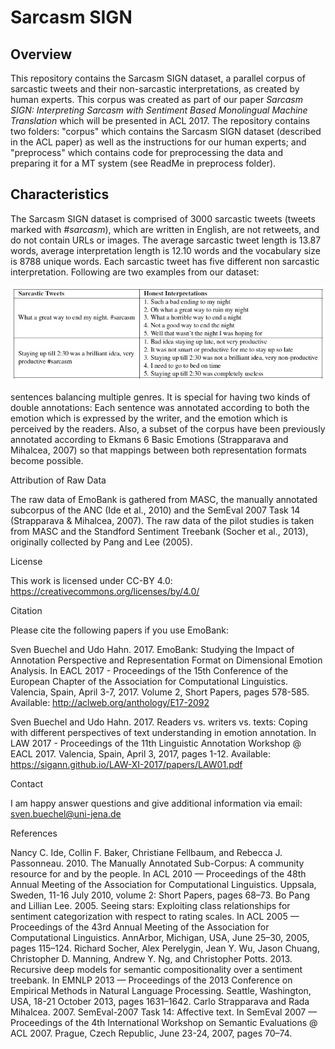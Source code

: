 # Sarcasm SIGN

## Overview

This repository contains the Sarcasm SIGN dataset, a parallel corpus of sarcastic tweets and their non-sarcastic interpretations, as created by human experts. This corpus was created as part of our paper *Sarcasm SIGN: Interpreting Sarcasm with Sentiment Based
Monolingual Machine Translation* which will be presented in ACL 2017. The repository contains two folders: "corpus" which contains the Sarcasm SIGN dataset (described in the ACL paper) as well as the instructions for our human experts; and "preprocess" which contains code for preprocessing the data and preparing it for a MT system (see ReadMe in preprocess folder).

## Characteristics

The Sarcasm SIGN dataset is comprised of 3000 sarcastic tweets (tweets marked with *#sarcasm*), which are written in English, are not retweets, and do not contain URLs or images. The average sarcastic tweet length is 13.87 words, average interpretation length is 12.10 words and the vocabulary size is 8788 unique words. Each sarcastic tweet has five different non sarcastic interpretation. Following are two examples from our dataset:

![Screenshot](datasetExample.jpg)

sentences balancing multiple genres. It is special for having two kinds of double annotations: Each sentence was annotated according to both the emotion which is expressed by the writer, and the emotion which is perceived by the readers. Also, a subset of the corpus have been previously annotated according to Ekmans 6 Basic Emotions (Strapparava and Mihalcea, 2007) so that mappings between both representation formats become possible.

Attribution of Raw Data

The raw data of EmoBank is gathered from MASC, the manually annotated subcorpus of the ANC (Ide et al., 2010) and the SemEval 2007 Task 14 (Strapparava & Mihalcea, 2007). The raw data of the pilot studies is taken from MASC and the Standford Sentiment Treebank (Socher et al., 2013), originally collected by Pang and Lee (2005).

License

This work is licensed under CC-BY 4.0: https://creativecommons.org/licenses/by/4.0/

Citation

Please cite the following papers if you use EmoBank:

Sven Buechel and Udo Hahn. 2017. EmoBank: Studying the Impact of Annotation Perspective and Representation Format on Dimensional Emotion Analysis. In EACL 2017 - Proceedings of the 15th Conference of the European Chapter of the Association for Computational Linguistics. Valencia, Spain, April 3-7, 2017. Volume 2, Short Papers, pages 578-585. Available: http://aclweb.org/anthology/E17-2092

Sven Buechel and Udo Hahn. 2017. Readers vs. writers vs. texts: Coping with different perspectives of text understanding in emotion annotation. In LAW 2017 - Proceedings of the 11th Linguistic Annotation Workshop @ EACL 2017. Valencia, Spain, April 3, 2017, pages 1-12. Available: https://sigann.github.io/LAW-XI-2017/papers/LAW01.pdf

Contact

I am happy answer questions and give additional information via email: sven.buechel@uni-jena.de

References

Nancy C. Ide, Collin F. Baker, Christiane Fellbaum, and Rebecca J. Passonneau. 2010. The Manually Annotated Sub-Corpus: A community resource for and by the people. In ACL 2010 — Proceedings of the 48th Annual Meeting of the Association for Computational Linguistics. Uppsala, Sweden, 11-16 July 2010, volume 2: Short Papers, pages 68–73.
Bo Pang and Lillian Lee. 2005. Seeing stars: Exploiting class relationships for sentiment categorization with respect to rating scales. In ACL 2005 — Proceedings of the 43rd Annual Meeting of the Association for Computational Linguistics. AnnArbor, Michigan, USA, June 25–30, 2005, pages 115–124.
Richard Socher, Alex Perelygin, Jean Y. Wu, Jason Chuang, Christopher D. Manning, Andrew Y. Ng, and Christopher Potts. 2013. Recursive deep models for semantic compositionality over a sentiment treebank. In EMNLP 2013 — Proceedings of the 2013 Conference on Empirical Methods in Natural Language Processing. Seattle, Washington, USA, 18-21 October 2013, pages 1631–1642.
Carlo Strapparava and Rada Mihalcea. 2007. SemEval-2007 Task 14: Affective text. In SemEval 2007 — Proceedings of the 4th International Workshop on Semantic Evaluations @ ACL 2007. Prague, Czech Republic, June 23-24, 2007, pages 70–74.
